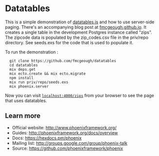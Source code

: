 # Datatables

This is a simple demonstration of [datatables.js](http://datatables.net/) and how to use server-side paging.
There's an accompanying blog post at [fmcgeough.github.io](http://fmcgeough.github.io/phoenix-and-datatables/).
It creates a single table in the development Postgres instance called "zips". The zipcode data is populated
by the zip_codes.csv file in the priv/repo directory. See seeds.exs for the code that is used to populate it.

To run the demonstration :

      git clone https://github.com/fmcgeough/datatables
      cd datatables
      mix deps.get
      mix ecto.create && mix ecto.migrate
      npm install
      mix run priv/repo/seeds.exs
      mix phoenix.server

Now you can visit [`localhost:4000/zips`](http://localhost:4000/zips) from your browser to see the
page that uses datatables.


## Learn more

  * Official website: http://www.phoenixframework.org/
  * Guides: http://phoenixframework.org/docs/overview
  * Docs: https://hexdocs.pm/phoenix
  * Mailing list: http://groups.google.com/group/phoenix-talk
  * Source: https://github.com/phoenixframework/phoenix
